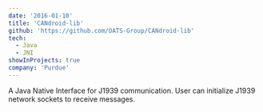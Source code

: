 ```yaml
---
date: '2016-01-10'
title: 'CANdroid-lib'
github: 'https://github.com/OATS-Group/CANdroid-lib'
tech:
  - Java
  - JNI
showInProjects: true
company: 'Purdue'
---
```


A Java Native Interface for J1939 communication. User can initialize J1939
network sockets to receive messages.
